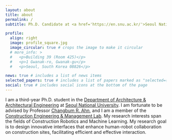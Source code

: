 ```yaml
---
layout: about
title: about
permalink: /
subtitle: Ph.D. Candidate at <a href='https://en.snu.ac.kr/'>Seoul National University</a> (Advisor <a href='https://scholar.google.com/citations?user=PJfny7sAAAAJ&hl=en&oi=ao'>Prof. Changbum R. Ahn</a>)

profile:
  align: right
  image: profile_square.jpg
  image_circular: true # crops the image to make it circular
  # more_info: >
  #   <p>Building 39 (Room 425)</p>
  #   <p>1 Gwanak-ro, Gwanak-gu</p>
  #   <p>Seoul, South Korea 08826</p>

news: true # includes a list of news items
selected_papers: true # includes a list of papers marked as "selected={true}"
social: true # includes social icons at the bottom of the page
---
```


I am a third-year Ph.D. student in the [Department of Architecture & Architectural Engineering](https://architecture.snu.ac.kr/) at [Seoul National University](https://en.snu.ac.kr/). I am fortunate to be advised by Professor [Changbum R. Ahn](https://scholar.google.com/citations?user=PJfny7sAAAAJ&hl=en&oi=ao), and I am a member of the [Construction Engineering & Management Lab](https://cem.snu.ac.kr/). My research interests span the fields of Construction Robotics and Machine Learning. My research goal is to design innovative interfaces that enhance human-robot collaboration on construction sites, facilitating efficient and effective interaction.

<!-- I previously completed my undergraduate and master's degrees in Architectural Engineering at [Seoul National University](https://en.snu.ac.kr/), where I graduated with honors and conducted research on spatial communication in human-robot collaboration. I have had the pleasure of contributing to several peer-reviewed journal articles and conference proceedings, and I have been involved in patenting advanced systems for modular construction and human-robot interaction. -->

<!-- Write your biography here. Tell the world about yourself. Link to your favorite [subreddit](http://reddit.com). You can put a picture in, too. The code is already in, just name your picture `prof_pic.jpg` and put it in the `img/` folder.

Put your address / P.O. box / other info right below your picture. You can also disable any of these elements by editing `profile` property of the YAML header of your `_pages/about.md`. Edit `_bibliography/papers.bib` and Jekyll will render your [publications page](/al-folio/publications/) automatically.

Link to your social media connections, too. This theme is set up to use [Font Awesome icons](https://fontawesome.com/) and [Academicons](https://jpswalsh.github.io/academicons/), like the ones below. Add your Facebook, Twitter, LinkedIn, Google Scholar, or just disable all of them. -->

